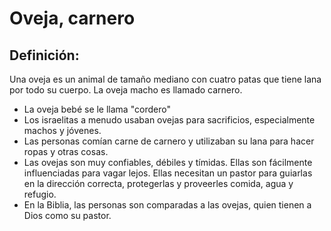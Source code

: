 # Oveja, carnero

## Definición: 

Una oveja es un animal de tamaño mediano con cuatro patas que tiene lana por todo su cuerpo. La oveja macho es llamado carnero.

* La oveja bebé se le llama "cordero"
* Los israelitas a menudo usaban ovejas para sacrificios, especialmente machos y jóvenes.
* Las personas comían carne de carnero y utilizaban su lana para hacer ropas y otras cosas.
* Las ovejas son muy confiables, débiles y tímidas. Ellas son fácilmente influenciadas para vagar lejos. Ellas necesitan un pastor para guiarlas en la dirección correcta, protegerlas y proveerles comida, agua y refugio.
* En la Biblia, las personas son comparadas a las ovejas, quien tienen a Dios como su pastor.

